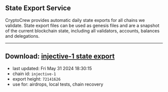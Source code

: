 ## State Export Service
CryptoCrew provides automatic daily state exports for all chains we validate. State export files can be used as genesis files and are a snapshot of the current blockchain state, including all validators, accounts, balances and delegations.

---
**Download: [injective-1 state export](https://dl-eu2.ccvalidators.com/SERVICE/injective/injective-1_export_72141626.json)**
---

- last updated: Fri May 31 2024 18:30:15
- chain id: `injective-1`
- export height: `72141626`
- use for: airdrops, local tests, chain recovery
